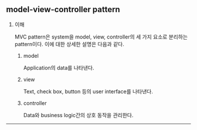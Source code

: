 ## model-view-controller pattern

1. 이해

   MVC pattern은 system을 model, view, controller의 세 가지 요소로 분리하는 pattern이다. 이에 대한 상세한 설명은 다음과 같다.

   1. model

      Application의 data를 나타낸다.

   2. view

      Text, check box, button 등의 user interface를 나타낸다.

   3. controller

      Data와 business logic간의 상호 동작을 관리한다.

---
